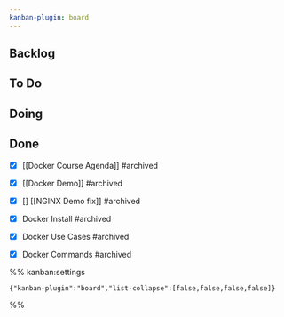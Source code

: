 ```yaml
---
kanban-plugin: board
---
```


## Backlog



## To Do



## Doing



## Done

- [x] [[Docker Course Agenda]] #archived
- [x] [[Docker Demo]] #archived
- [x] [] [[NGINX Demo fix]] #archived
- [x] Docker Install #archived
- [x] Docker Use Cases #archived
- [x] Docker Commands #archived




%% kanban:settings
```
{"kanban-plugin":"board","list-collapse":[false,false,false,false]}
```
%%